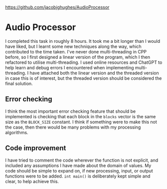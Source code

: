 https://github.com/jacobjghughes/AudioProcessor
# Audio Processor

I completed this task in roughly 8 hours. It took me a bit longer than I would have liked, but I learnt some new techniques along the way, which contributed to the time taken.
I've never done multi-threading in CPP before, so I first designed a linear version of the program, which I then refactored to utilise multi-threading. I used online resources and ChatGPT to help learn and debug errors I encountered when implementing multi-threading.
I have attached both the linear version and the threaded version in case this is of interest, but the threaded version should be considered the final solution.

## Error checking
I think the most important error checking feature that should be implemented is checking that each block in the `blocks` vector is the same size as the `BLOCK_SIZE` constant. I think if something were to make this not the case, then there would be many problems with my processing algorithms.

## Code improvement 
I have tried to comment the code wherever the function is not explicit, and included any assumptions I have made about the domain of values.
My code should be simple to expand on, if new processing, input, or output functions were to be added. `int main()` is deliberately kept simple and clear, to help achieve this.